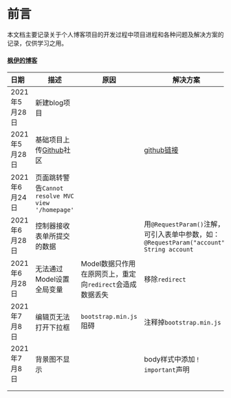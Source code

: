 # 前言

​	本文档主要记录关于个人博客项目的开发过程中项目进程和各种问题及解决方案的记录，仅供学习之用。

#### 

#### [枫伊的博客]( )

| 日期          | 描述                                              | 原因                                                      | 解决方案                                                     |
| :------------ | ------------------------------------------------- | --------------------------------------------------------- | ------------------------------------------------------------ |
| 2021年5月28日 | 新建blog项目                                      |                                                           |                                                              |
| 2021年5月28日 | 基础项目上传[Github](https://github.com/)社区     |                                                           | [github链接]( https://github.com/BilibiliZfree/blog-git.git) |
| 2021年6月24日 | 页面跳转警告`Cannot resolve MVC view '/homepage'` |                                                           |                                                              |
| 2021年6月28日 | 控制器接收表单所提交的数据                        |                                                           | 用`@RequestParam()`注解，可引入表单中参数，如：`@RequestParam("account") String account` |
| 2021年6月28日 | 无法通过Model设置全局变量                         | Model数据只作用在原网页上，重定向`redirect`会造成数据丢失 | 移除`redirect`                                               |
| 2021年7月8日  | 编辑页无法打开下拉框                              | `bootstrap.min.js`阻碍                                    | 注释掉`bootstrap.min.js`                                     |
| 2021年7月8日  | 背景图不显示                                      |                                                           | body样式中添加`！important`声明                              |
|               |                                                   |                                                           |                                                              |
|               |                                                   |                                                           |                                                              |


